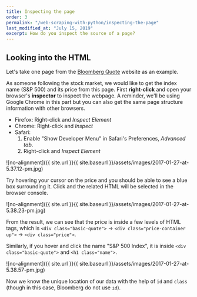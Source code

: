 ```yaml
---
title: Inspecting the page
order: 3
permalink: "/web-scraping-with-python/inspecting-the-page"
last_modified_at: "July 15, 2019"
excerpt: How do you inspect the source of a page?
---
```


## Looking into the HTML

Let's take one page from the [Bloomberg Quote](http://www.bloomberg.com/quote/SPX:IND) website as an example.

As someone following the stock market, we would like to get the index name (S&P 500) and its price from this page. First **right-click** and open your browser's **inspector** to inspect the webpage. A reminder, we'll be using Google Chrome in this part but you can also get the same page structure information with other browsers.

* Firefox: Right-click and *Inspect Element*
* Chrome: Right-click and *Inspect*
* Safari: 
  1. Enable "Show Developer Menu" in Safari's Preferences, *Advanced tab*.
  2. Right-click and *Inspect Element*

![no-alignment]({{ site.url }}{{ site.baseurl }}/assets/images/2017-01-27-at-5.37.12-pm.jpg)

Try hovering your cursor on the price and you should be able to see a blue box surrounding it. Click and the related HTML will be selected in the browser console.

![no-alignment]({{ site.url }}{{ site.baseurl }}/assets/images/2017-01-27-at-5.38.23-pm.jpg)

From the result, we can see that the price is inside a few levels of HTML tags, which is `<div class="basic-quote">` → `<div class="price-container up">` → `<div class="price">`.

Similarly, if you hover and click the name "S&P 500 Index", it is inside `<div class="basic-quote">` and `<h1 class="name">`.

![no-alignment]({{ site.url }}{{ site.baseurl }}/assets/images/2017-01-27-at-5.38.57-pm.jpg)

Now we know the unique location of our data with the help of `id` and `class` (though in this case, Bloomberg do not use `id`).
